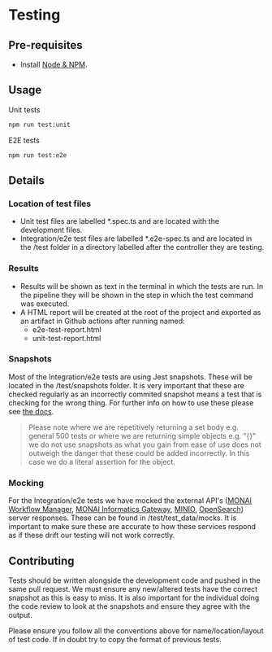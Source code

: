 # Testing

## Pre-requisites

- Install [Node & NPM](https://docs.npmjs.com/downloading-and-installing-node-js-and-npm).

## Usage

Unit tests

```bash
npm run test:unit
```

E2E tests

```bash
npm run test:e2e
```

## Details

### Location of test files

- Unit test files are labelled *.spec.ts and are located with the development files.
- Integration/e2e test files are labelled *.e2e-spec.ts and are located in the /test folder in a directory labelled after the controller they are testing.

### Results

- Results will be shown as text in the terminal in which the tests are run. In the pipeline they will be shown in the step in which the test command was executed.
- A HTML report will be created at the root of the project and exported as an artifact in Github actions after running named:
  - e2e-test-report.html
  - unit-test-report.html  

### Snapshots

Most of the Integration/e2e tests are using Jest snapshots. These will be located in the /test/snapshots folder. It is very important that these are checked regularly as an incorrectly commited snapshot means a test that is checking for the wrong thing. For further info on how to use these please see [the docs](https://jestjs.io/docs/snapshot-testing).
> Please note where we are repetitively returning a set body e.g. general 500 tests or where we are returning simple objects e.g. "{}" we do not use snapshots as what you gain from ease of use does not outweigh the danger that these could be added incorrectly. In this case we do a literal assertion for the object.

### Mocking

For the Integration/e2e tests we have mocked the external API's ([MONAI Workflow Manager](https://github.com/Project-MONAI/monai-deploy-workflow-manager), [MONAI Informatics Gateway](https://github.com/Project-MONAI/monai-deploy-informatics-gateway), [MINIO](https://min.io/), [OpenSearch](https://opensearch.org/)) server responses. These can be found in /test/test_data/mocks. It is important to make sure these are accurate to how these services respond as if these drift our testing will not work correctly.

## Contributing

Tests should be written alongside the development code and pushed in the same pull request. We must ensure any new/altered tests have the correct snapshot as this is easy to miss. It is also important for the individual doing the code review to look at the snapshots and ensure they agree with the output.

Please ensure you follow all the conventions above for name/location/layout of test code. If in doubt try to copy the format of previous tests.
